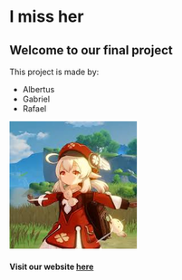 <h1>I miss her</h1>
<h2>Welcome to our final project</h2>
<p>This project is made by:</p>
<ul>
  <li>Albertus</li>
  <li>Gabriel</li>
  <li>Rafael</li>
</ul>
<img src="klee.jpeg">
<h4>Visit our website <a href="https://gamakagami.github.io/Imissher-Project/">here</a> </h4>
